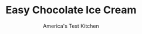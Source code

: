 ---
layout: ../../layouts/MarkdownPostLayout.astro
title: Easy Chocolate Ice Cream
author: America's Test Kitchen
pubDate: 2023-03-15
description: "With just 10 minutes of work, we made creamy chocolate ice cream without an ice cream machine. Yes, were serious."
image_url: https://res.cloudinary.com/hksqkdlah/image/upload/ar_1:1,c_fill,dpr_2.0,f_auto,fl_lossy.progressive.strip_profile,g_faces:auto,q_auto:low,w_344/7538_sfs-easychocicecream01-276938
tags: ["Desserts or Baked Goods","Chocolate","Frozen Desserts"]
calories: 2071
protein: 2
carbohydrates: 20
fats: 
fiber: 
ingredients: ["1 teaspoon, instant coffee or espresso powder","1 tablespoon, hot water","4 ounces, bittersweet chocolate, chopped fine","1/2 cup, sweetened condensed milk","1/2 teaspoon, vanilla extract","Pinch, salt","1 1/4 cups, heavy cream, cold"]
serves: 8
time: "20 minutes, plus 6 hours freezing"
instructions: ["MELT CHOCOLATE BASE Combine coffee (or espresso) powder and hot water in small bowl. Let stand until coffee dissolves, about 5 minutes. Microwave chocolate, sweetened condensed milk, and coffee mixture in bowl, stirring every 10 seconds, until chocolate is melted, about 1 minute. Stir in vanilla and salt. Let cool.","MIX AND FREEZE With electric mixer on medium-high speed, whip cream to soft peaks, about 2 minutes. Whisk one-third of whipped cream into chocolate mixture. Fold remaining whipped cream into chocolate mixture until incorporated. Freeze in airtight container until firm, at least 6 hours or up to 2 weeks. Serve."]
nutrition: ["155 mg Potassium","90 mg Phosphorus","83 mg Calcium","24 mg Magnesium","58 mg Sodium","19 g Fat","5 g Monounsaturated","57 mg Cholesterol","12 g Saturated","5 µg Folate (food)","19 g Sugars","2 µg Vitamin K","28 g Water","20 g Carbs","5 µg Folate equivalent (total)","2 g Protein","166 µg Vitamin A","258 kcal Energy","7 g Sugars, added","2071 calories"]
notes: "If you plan to store the ice cream for more than a few days, place plastic wrap directly on its surface before freezing."
---